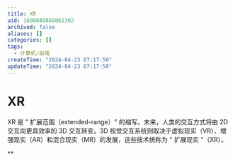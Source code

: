 ```yaml
---
title: XR
uid: 1688849860861302
archived: false
aliases: []
categories: []
tags:
  - 计算机/前端
createTime: "2024-04-23 07:17:50"
updateTime: "2024-04-23 07:17:50"
---
```


# XR

XR 是 " 扩展范围（extended-range）" 的缩写。未来，人类的交互方式将由 2D 交互向更具效率的 3D 交互转变。3D 视觉交互系统则取决于虚拟现实（VR）、增强现实（AR）和混合现实（MR）的发展，这些技术统称为 " 扩展现实 "（XR）。

\*\*
